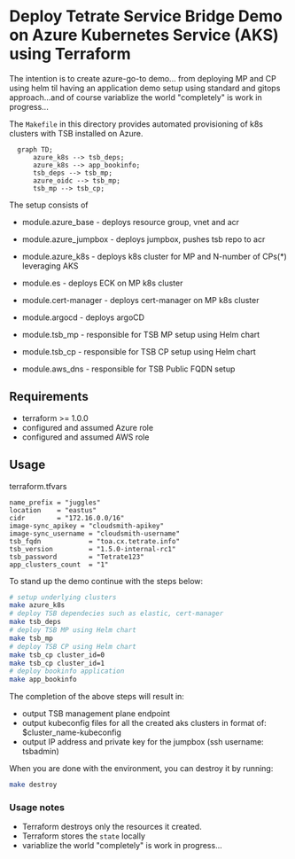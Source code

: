 # Deploy Tetrate Service Bridge Demo on Azure Kubernetes Service (AKS) using Terraform

The intention is to create azure-go-to demo... from deploying MP and CP using helm til having an application demo setup using standard and gitops approach...and of course variablize the world "completely" is work in progress...

The `Makefile` in this directory provides automated provisioning of k8s clusters with TSB installed on Azure. 

```mermaid
  graph TD;
      azure_k8s --> tsb_deps;
      azure_k8s --> app_bookinfo;
      tsb_deps --> tsb_mp;
      azure_oidc --> tsb_mp;
      tsb_mp --> tsb_cp;
```
The setup consists of

* module.azure_base     - deploys resource group, vnet and acr
* module.azure_jumpbox  - deploys jumpbox, pushes tsb repo to acr
* module.azure_k8s      - deploys k8s cluster for MP and N-number of CPs(*) leveraging AKS

* module.es             - deploys ECK on MP k8s cluster
* module.cert-manager   - deploys cert-manager on MP k8s cluster
* module.argocd         - deploys argoCD

* module.tsb_mp         - responsible for TSB MP setup using Helm chart
* module.tsb_cp         - responsible for TSB CP setup using Helm chart
* module.aws_dns        - responsible for TSB Public FQDN setup

## Requirements

- terraform >= 1.0.0
- configured and assumed Azure role
- configured and assumed AWS role
## Usage

terraform.tfvars

```
name_prefix = "juggles"
location    = "eastus"
cidr        = "172.16.0.0/16"
image-sync_apikey = "cloudsmith-apikey"
image-sync_username = "cloudsmith-username"
tsb_fqdn            = "toa.cx.tetrate.info"
tsb_version         = "1.5.0-internal-rc1"
tsb_password        = "Tetrate123"
app_clusters_count  = "1"
```

To stand up the demo continue with the steps below:
```bash
# setup underlying clusters
make azure_k8s
# deploy TSB dependecies such as elastic, cert-manager
make tsb_deps
# deploy TSB MP using Helm chart
make tsb_mp
# deploy TSB CP using Helm chart
make tsb_cp cluster_id=0
make tsb_cp cluster_id=1
# deploy bookinfo application
make app_bookinfo
```

The completion of the above steps will result in:
- output TSB management plane endpoint
- output kubeconfig files for all the created aks clusters in format of: $cluster_name-kubeconfig
- output IP address and private key for the jumpbox (ssh username: tsbadmin)

When you are done with the environment, you can destroy it by running:

```bash
make destroy
```

### Usage notes
- Terraform destroys only the resources it created.
- Terraform stores the `state` locally
- variablize the world "completely" is work in progress...
